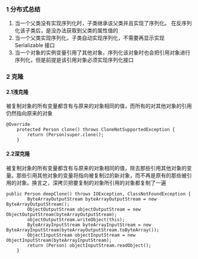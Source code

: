 ### 1 分布式总结
1. 当一个父类没有实现序列化时，子类继承该父类并且实现了序列化。
在反序列化该子类后，是没办法获取到父类的属性值的
2. 当一个父类实现序列化，子类自动实现序列化，不需要再显示实现
Serializable 接口
3. 当一个对象的实例变量引用了其他对象，序列化该对象时也会把引用对象进行序列化，但是前提是该引用对象必须实现序列化接口

### 2 克隆
#### 2.1浅克隆
被复制对象的所有变量都含有与原来的对象相同的值，而所有的对其他对象的引用仍然指向原来的对象

```
@Override
	protected Person clone() throws CloneNotSupportedException {
		return (Person)super.clone();
	}
```

#### 2.2深克隆
被复制对象的所有变量都含有与原来的对象相同的值，除去那些引用其他对象的变量。那些引用其他对象的变量将指向被复制过的新对象，而不再是原有的那些被引用的对象。换言之，深拷贝把要复制的对象所引用的对象都复制了一遍

```
public Person deepClone() throws IOException, ClassNotFoundException {
		ByteArrayOutputStream byteArrayOutputStream = new ByteArrayOutputStream();
		ObjectOutputStream objectOutputStream = new ObjectOutputStream(byteArrayOutputStream);
		objectOutputStream.writeObject(this);
		ByteArrayInputStream byteArrayInputStream = new ByteArrayInputStream(byteArrayOutputStream.toByteArray());
		ObjectInputStream objectInputStream = new ObjectInputStream(byteArrayInputStream);
		return (Person) objectInputStream.readObject();
	}
```

